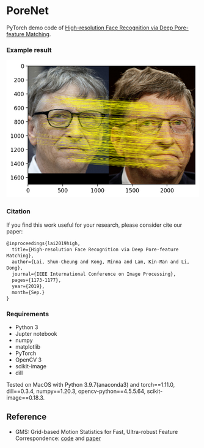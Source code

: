 # PoreNet

PyTorch demo code of [High-resolution Face Recognition via Deep Pore-feature Matching](https://ieeexplore.ieee.org/abstract/document/8803686).

### Example result
![result](https://github.com/johnnysclai/PoreNet/raw/master/img/billgates_result.png)

### Citation
If you find this work useful for your research, please consider cite our paper:
```
@inproceedings{lai2019high,
  title={High-resolution Face Recognition via Deep Pore-feature Matching},
  author={Lai, Shun-Cheung and Kong, Minna and Lam, Kin-Man and Li, Dong},
  journal={IEEE International Conference on Image Processing},
  pages={1173-1177},
  year={2019},
  month={Sep.}
}
```

### Requirements
- Python 3
- Jupter notebook
- numpy
- matplotlib
- PyTorch
- OpenCV 3
- scikit-image
- dill

Tested on MacOS with Python 3.9.7(anaconda3) and torch==1.11.0, dill==0.3.4, numpy==1.20.3, opencv-python==4.5.5.64, scikit-image==0.18.3.

## Reference
- GMS: Grid-based Motion Statistics for Fast, Ultra-robust Feature Correspondence: [code](https://github.com/JiawangBian/GMS-Feature-Matcher) and [paper](https://ieeexplore.ieee.org/document/8099785)

